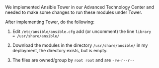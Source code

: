 We implemented Ansible Tower in our Advanced Technology Center and needed to make some changes to run these modules under Tower.

After implementing Tower, do the following:

1. Edit `/etc/ansible/ansible.cfg`
   add (or uncomment) the line
   `library        = /usr/share/ansible/`

2. Download the modules in the directory `/usr/share/ansible/`
   in my deployment, the directory exists, but is empty.
   
3. The files are owned/group by `root root` and are `-rw-r--r--`
